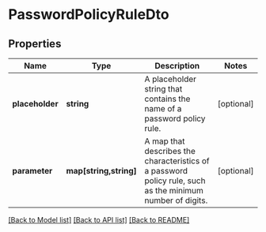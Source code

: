 # PasswordPolicyRuleDto

## Properties
Name | Type | Description | Notes
------------ | ------------- | ------------- | -------------
**placeholder** | **string** | A placeholder string that contains the name of a password policy rule. | [optional] 
**parameter** | **map[string,string]** | A map that describes the characteristics of a password policy rule, such as the minimum number of digits. | [optional] 

[[Back to Model list]](../../README.md#documentation-for-models) [[Back to API list]](../../README.md#documentation-for-api-endpoints) [[Back to README]](../../README.md)


